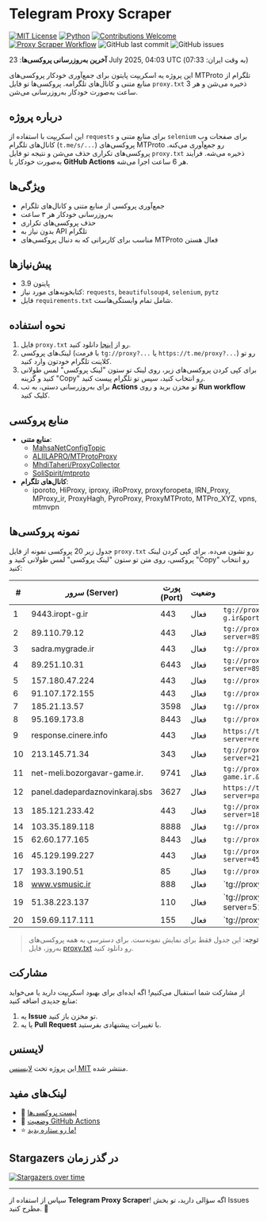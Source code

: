 # Telegram Proxy Scraper

[![MIT License](https://img.shields.io/badge/license-MIT-blue.svg)](https://opensource.org/licenses/MIT)
[![Python](https://img.shields.io/badge/python-3.9-blue)](https://www.python.org/downloads/)
[![Contributions Welcome](https://img.shields.io/badge/contributions-welcome-brightgreen.svg?style=flat)](https://github.com/Argh94/telegram-proxy-scraper/issues)
[![Proxy Scraper Workflow](https://github.com/Poriya58p/telegram-proxy-scraper/actions/workflows/scraper.yml/badge.svg)](https://github.com/Argh94/telegram-proxy-scraper/actions/workflows/scraper.yml)
![GitHub last commit](https://img.shields.io/github/last-commit/Argh94/telegram-proxy-scraper)
![GitHub issues](https://img.shields.io/github/issues/Argh94/telegram-proxy-scraper)

**آخرین به‌روزرسانی پروکسی‌ها**: 23 July 2025, 04:03 UTC (به وقت ایران: 07:33)

این پروژه یه اسکریپت پایتون برای جمع‌آوری خودکار پروکسی‌های MTProto تلگرام از منابع متنی و کانال‌های تلگرامه. پروکسی‌ها تو فایل `proxy.txt` ذخیره می‌شن و هر 3 ساعت به‌صورت خودکار به‌روزرسانی می‌شن.

## درباره پروژه

این اسکریپت با استفاده از `requests` برای منابع متنی و `selenium` برای صفحات وب کانال‌های تلگرام (`t.me/s/...`) پروکسی‌های MTProto رو جمع‌آوری می‌کنه. پروکسی‌های تکراری حذف می‌شن و نتیجه تو فایل `proxy.txt` ذخیره می‌شه. فرآیند به‌صورت خودکار با **GitHub Actions** هر 6 ساعت اجرا می‌شه.

## ویژگی‌ها
- جمع‌آوری پروکسی از منابع متنی و کانال‌های تلگرام
- به‌روزرسانی خودکار هر ۳ ساعت
- حذف پروکسی‌های تکراری
- بدون نیاز به API تلگرام
- مناسب برای کاربرانی که به دنبال پروکسی‌های MTProto فعال هستن

## پیش‌نیازها
- پایتون 3.9
- کتابخونه‌های مورد نیاز: `requests`, `beautifulsoup4`, `selenium`, `pytz`
- فایل `requirements.txt` شامل تمام وابستگی‌هاست.

## نحوه استفاده
1. فایل `proxy.txt` رو از [اینجا](proxy.txt) دانلود کنید.
2. لینک‌های پروکسی (با فرمت `tg://proxy?...` یا `https://t.me/proxy?...`) رو تو کلاینت تلگرام خودتون وارد کنید.
3. برای کپی کردن پروکسی‌های زیر، روی لینک تو ستون "لینک پروکسی" لمس طولانی کنید و گزینه "Copy" رو انتخاب کنید، سپس تو تلگرام پیست کنید.
4. برای به‌روزرسانی دستی، به تب **Actions** تو مخزن برید و روی **Run workflow** کلیک کنید.

## منابع پروکسی
- **منابع متنی**:
  - [MahsaNetConfigTopic](https://raw.githubusercontent.com/MahsaNetConfigTopic/proxy/main/proxies.txt)
  - [ALIILAPRO/MTProtoProxy](https://raw.githubusercontent.com/ALIILAPRO/MTProtoProxy/main/proxy-list.txt)
  - [MhdiTaheri/ProxyCollector](https://raw.githubusercontent.com/MhdiTaheri/ProxyCollector/main/proxy.txt)
  - [SoliSpirit/mtproto](https://raw.githubusercontent.com/SoliSpirit/mtproto/master/all_proxies.txt)
- **کانال‌های تلگرام**:
  - iporoto, HiProxy, iproxy, iRoProxy, proxyforopeta, IRN_Proxy, MProxy_ir, ProxyHagh, PyroProxy, ProxyMTProto, MTPro_XYZ, vpns, mtmvpn

## نمونه پروکسی‌ها
جدول زیر 20 پروکسی نمونه از فایل `proxy.txt` رو نشون می‌ده. برای کپی کردن لینک پروکسی، روی متن تو ستون "لینک پروکسی" لمس طولانی کنید و "Copy" رو انتخاب کنید:

| #  | سرور (Server)       | پورت (Port) | وضعیت     | لینک پروکسی                     |
|----|---------------------|-------------|-----------|---------------------------------|
| 1 | 9443.iropt-g.ir | 443 | فعال | `tg://proxy?server=9443.iropt-g.ir&port=443&secret=eed77db43ee3721f0fcb40a4ff63b5cd276D656469612E737465616D706F77657265642E636F6D` |
| 2 | 89.110.79.12 | 443 | فعال | `tg://proxy?server=89.110.79.12&port=443&secret=ee07df7df7df7dfffffdfffffffffffc07646f776e6c6f61642e77696e646f77737570646174652e636f6d` |
| 3 | sadra.mygrade.ir | 443 | فعال | `tg://proxy?server=sadra.mygrade.ir&port=443&secret=7hYDAQIAAQAB_AMDhuJMOt1tZWRpYS5zdGVhbXBvd2VyZWQuY29t` |
| 4 | 89.251.10.31 | 6443 | فعال | `tg://proxy?server=89.251.10.31&port=6443&secret=ee151151151151151151151151151151156d656469612e737465616d706f77657265642e636f6d` |
| 5 | 157.180.47.224 | 443 | فعال | `tg://proxy?server=157.180.47.224&port=443&secret=FgMBAgABAAH8AwOG4kw63Q` |
| 6 | 91.107.172.155 | 443 | فعال | `tg://proxy?server=91.107.172.155&port=443&secret=eeNEgYdJvXrFGRMCIMJdCQ` |
| 7 | 185.21.13.57 | 3598 | فعال | `tg://proxy?server=185.21.13.57&port=3598&secret=7gAA8A8Pd1VV____9QBuLmltZWRpYS5zdGVhbXBvd2VyZWQuY29t` |
| 8 | 95.169.173.8 | 8443 | فعال | `tg://proxy?server=95.169.173.8&port=8443&secret=1320PuNyHw_LQKT_Y7XNJw` |
| 9 | response.cinere.info | 443 | فعال | `https://t.me/proxy?server=response.cinere.info&port=443&secret=ee1603010200010001fc030386e24c3add6d656469612e737465616d706f77657265642e636f6d` |
| 10 | 213.145.71.34 | 343 | فعال | `tg://proxy?server=213.145.71.34&port=343&secret=eed77db43ee3721f0fcb40a4ff63b5cd276D656469612E737465616D706F77657265642E636F6D` |
| 11 | net-meli.bozorgavar-game.ir. | 9741 | فعال | `tg://proxy?server=net-meli.bozorgavar-game.ir.&port=9741&secret=ee0000f00f0f775555fffffff5006e2e696d656469612e737465616d706f77657265642e636f6d` |
| 12 | panel.dadepardaznovinkaraj.sbs | 3627 | فعال | `https://t.me/proxy?server=panel.dadepardaznovinkaraj.sbs&port=3627&secret=eeae0d96f7e8e54976889c5a6ff684c7077777772e636c6f7564666c6172652e636f6d` |
| 13 | 185.121.233.42 | 443 | فعال | `tg://proxy?server=185.121.233.42&port=443&secret=eed77db43ee3721f0fcb40a4ff63b5cd276D656469612E737465616D706F77657265642E636F6D` |
| 14 | 103.35.189.118 | 8888 | فعال | `tg://proxy?server=103.35.189.118&port=8888&secret=eed0d6e111bada5511fcce9584deadbeef6170706c652e636f6d**` |
| 15 | 62.60.177.165 | 8443 | فعال | `tg://proxy?server=62.60.177.165&port=8443&secret=FgMBAgABAAfwAwOG4kw63Q` |
| 16 | 45.129.199.227 | 443 | فعال | `tg://proxy?server=45.129.199.227&port=443&secret=EE100404ff0f48064fffffff9001b8696d696d656469612e737465616d706f77657265642e636f6d` |
| 17 | 193.3.190.51 | 85 | فعال | `tg://proxy?server=193.3.190.51&port=85&secret=7gAA8A8Pd1VV____9QBuLmljaGF0Z3B0LmNvbQ` |
| 18 | www.vsmusic.ir | 888 | فعال | `tg://proxy?server=www.vsmusic.ir&port=888&secret=7gwwYoISy716xRkTAgVSXRVpYS5zdGVhbXBvd2VyZWQuY29t```` |
| 19 | 51.38.223.137 | 110 | فعال | `tg://proxy?server=51.38.223.137&port=110&secret=ee050e992bf52dd097871abc372c25dede7777772e636c6f7564666c6172652e636f6d)|` |
| 20 | 159.69.117.111 | 155 | فعال | `tg://proxy?server=159.69.117.111&port=155&secret=dd1603010200010001fc030386e24c3add|[پروکسی](tg://proxy?server=88.198.201.239` |


> **توجه**: این جدول فقط برای نمایش نمونه‌ست. برای دسترسی به همه پروکسی‌های به‌روز، فایل [proxy.txt](proxy.txt) رو دانلود کنید.

## مشارکت
از مشارکت شما استقبال می‌کنیم! اگه ایده‌ای برای بهبود اسکریپت دارید یا می‌خواید منابع جدیدی اضافه کنید:
1. یه **Issue** تو مخزن باز کنید.
2. یا یه **Pull Request** با تغییرات پیشنهادی بفرستید.

## لایسنس
این پروژه تحت [لایسنس MIT](LICENSE) منتشر شده.

## لینک‌های مفید
- 📄 [لیست پروکسی‌ها](proxy.txt)
- 🚀 [وضعیت GitHub Actions](https://github.com/Argh94/telegram-proxy-scraper/actions)
- ⭐ [ما رو ستاره بدید!](https://github.com/Argh94/telegram-proxy-scraper)

## Stargazers در گذر زمان
[![Stargazers over time](https://starchart.cc/Argh94/telegram-proxy-scraper.svg?variant=adaptive)](https://starchart.cc/Argh94/telegram-proxy-scraper)

---

سپاس از استفاده از **Telegram Proxy Scraper**! اگه سؤالی دارید، تو بخش Issues مطرح کنید. 🌟
